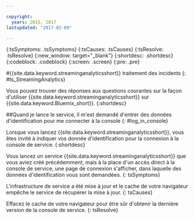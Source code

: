 ```yaml
---

copyright:
  years: 2015, 2017
lastupdated: "2017-02-09"

---
```


<!-- Attribute definitions --> 
{:tsSymptoms: .tsSymptoms} 
{:tsCauses: .tsCauses} 
{:tsResolve: .tsResolve} 
{:new_window: target="_blank"}
{:shortdesc: .shortdesc}
{:codeblock: .codeblock}
{:screen: .screen}
{:pre: .pre}

#{{site.data.keyword.streaminganalyticsshort}} traitement des incidents 
{: #ts_StreamingAnalytics}

Vous pouvez trouver des réponses aux questions courantes sur la façon d'utiliser {{site.data.keyword.streaminganalyticsshort}} sur {{site.data.keyword.Bluemix_short}}.
{:shortdesc}

##Quand je lance le service, il m'est demandé d'entrer des données d'identification pour me connecter à la console
{: #log_in_console}

Lorsque vous lancez {{site.data.keyword.streaminganalyticsshort}}, vous êtes invité à indiquer vos donnée d'identification pour la connexion à la console de service.
{:shortdesc}

Vous lancez un service {{site.data.keyword.streaminganalyticsshort}} que vous aviez créé précédemment, mais à la place d'un accès direct à la console de service, une page de connexion s'afficher, dans laquelle des données d'identification vous sont demandées.
{: tsSymptoms}

L'infrastructure de service a été mise à jour et le cache de votre navigateur empêche le service de récupérer la mise à jour.
{: tsCauses}

Effacez le cache de votre navigateur pour être sûr d'obtenir la dernière version de la console de service.
{: tsResolve}

